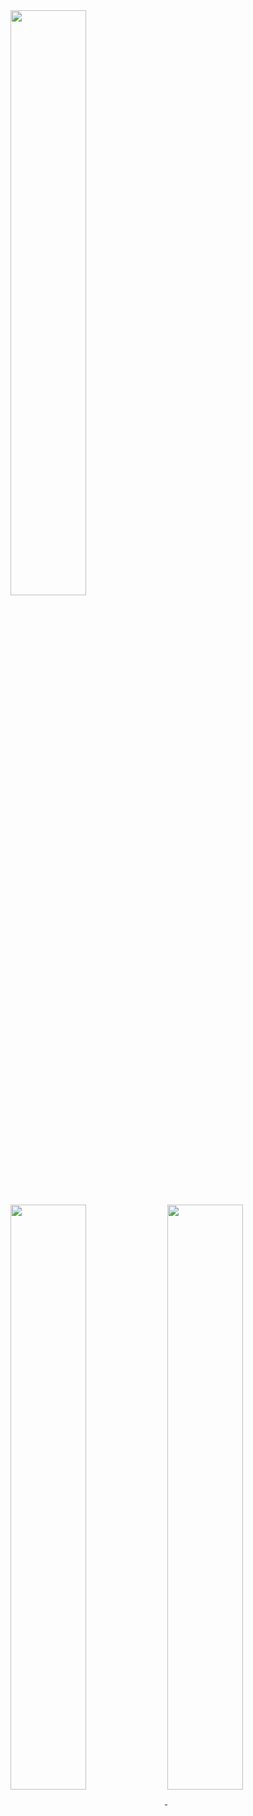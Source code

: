 <a href="https://github.com/shusingh">
  <img align="center" width="49%" src="./header.svg" />
</a>
<br/>
<a href="https://github.com/shusingh">
  <img align="center" width="49%" src="./repositories.svg" />
</a>
<a href="https://github.com/shusingh">
  <img align="center" width="49%" src="./acti_comm.svg" />
</a>
